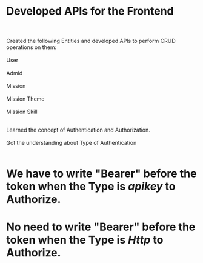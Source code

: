 # Developed APIs for the Frontend<br></br>
Created the following Entities and developed APIs to perform CRUD operations on them:<br></br>
    User<br></br>
    Admid<br></br>
    Mission<br></br>
    Mission Theme<br></br>
    Mission Skill<br></br>

Learned the concept of Authentication and Authorization.<br></br>
Got the understanding about Type of Authentication<br></br>
# We have to write "Bearer" before the token when the Type is *apikey* to Authorize.
# No need to write "Bearer" before the token when the Type is *Http* to Authorize.
